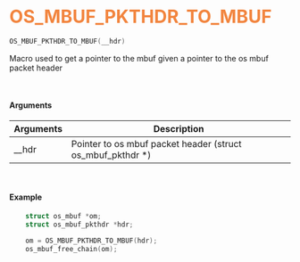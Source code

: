 ## <font color="#F2853F" style="font-size:24pt">OS_MBUF_PKTHDR_TO_MBUF</font>

```c
OS_MBUF_PKTHDR_TO_MBUF(__hdr)
```

Macro used to get a pointer to the mbuf given a pointer to the os mbuf packet header

<br>

#### Arguments

| Arguments | Description |
|-----------|-------------|
| __hdr |  Pointer to os mbuf packet header (struct os_mbuf_pkthdr *)  |

<br>


#### Example

```c
    struct os_mbuf *om;
    struct os_mbuf_pkthdr *hdr;

    om = OS_MBUF_PKTHDR_TO_MBUF(hdr);
    os_mbuf_free_chain(om);
```



